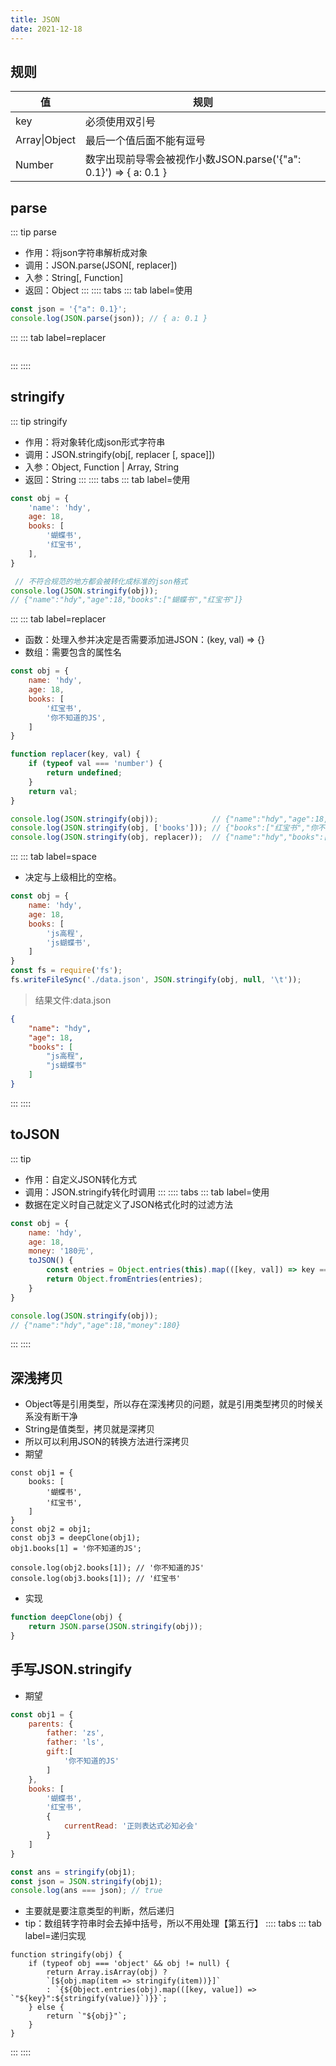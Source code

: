 ```yaml
---
title: JSON
date: 2021-12-18
---
```

## 规则
|值|规则|
|---|---|
|key|必须使用双引号|
|Array\|Object|最后一个值后面不能有逗号|
|Number|数字出现前导零会被视作小数JSON.parse('{"a": 0.1}') => { a: 0.1 }|
## parse
::: tip parse
* 作用：将json字符串解析成对象
* 调用：JSON.parse(JSON[, replacer])
* 入参：String[, Function]
* 返回：Object
:::
:::: tabs
::: tab label=使用
```js
const json = '{"a": 0.1}';
console.log(JSON.parse(json)); // { a: 0.1 }
```
:::
::: tab label=replacer
```js

```
:::
::::
## stringify
::: tip stringify
* 作用：将对象转化成json形式字符串
* 调用：JSON.stringify(obj[, replacer [, space]])
* 入参：Object, Function | Array, String
* 返回：String
:::
:::: tabs
::: tab label=使用
```js
const obj = {
    'name': 'hdy',
    age: 18,
    books: [
        '蝴蝶书',
        '红宝书',
    ],
}

 // 不符合规范的地方都会被转化成标准的json格式
console.log(JSON.stringify(obj));
// {"name":"hdy","age":18,"books":["蝴蝶书","红宝书"]}
```
:::
::: tab label=replacer
* 函数：处理入参并决定是否需要添加进JSON：(key, val) => {}
* 数组：需要包含的属性名
```js
const obj = {
    name: 'hdy',
    age: 18,
    books: [
        '红宝书',
        '你不知道的JS',
    ]
}

function replacer(key, val) {
    if (typeof val === 'number') {
        return undefined;
    }
    return val;
}

console.log(JSON.stringify(obj));            // {"name":"hdy","age":18,"books":["红宝书","你不知道的JS"]}
console.log(JSON.stringify(obj, ['books'])); // {"books":["红宝书","你不知道的JS"]}
console.log(JSON.stringify(obj, replacer));  // {"name":"hdy","books":["红宝书","你不知道的JS"]}
```
:::
::: tab label=space
* 决定与上级相比的空格。
```js
const obj = {
    name: 'hdy',
    age: 18,
    books: [
        'js高程',
        'js蝴蝶书',
    ]
}
const fs = require('fs');
fs.writeFileSync('./data.json', JSON.stringify(obj, null, '\t'));
```
>结果文件:data.json
```json
{
	"name": "hdy",
	"age": 18,
	"books": [
		"js高程",
		"js蝴蝶书"
	]
}
```
:::
::::
## toJSON
::: tip
* 作用：自定义JSON转化方式
* 调用：JSON.stringify转化时调用
:::
:::: tabs
::: tab label=使用
* 数据在定义时自己就定义了JSON格式化时的过滤方法
```js
const obj = {
    name: 'hdy',
    age: 18,
    money: '180元',
    toJSON() {
        const entries = Object.entries(this).map(([key, val]) => key === 'money' ? [key, parseInt(val)] : [key, val]);
        return Object.fromEntries(entries);
    }
}

console.log(JSON.stringify(obj));
// {"name":"hdy","age":18,"money":180}
```
:::
::::
## 深浅拷贝
* Object等是引用类型，所以存在深浅拷贝的问题，就是引用类型拷贝的时候关系没有断干净
* String是值类型，拷贝就是深拷贝
* 所以可以利用JSON的转换方法进行深拷贝
* 期望
```js{8-9}
const obj1 = {
    books: [
        '蝴蝶书',
        '红宝书',
    ]
}
const obj2 = obj1;
const obj3 = deepClone(obj1);
obj1.books[1] = '你不知道的JS';

console.log(obj2.books[1]); // '你不知道的JS'
console.log(obj3.books[1]); // '红宝书'
```
* 实现
```js
function deepClone(obj) {
    return JSON.parse(JSON.stringify(obj));
}
```
## 手写JSON.stringify
* 期望
```js
const obj1 = {
    parents: {
        father: 'zs',
        father: 'ls',
        gift:[
            '你不知道的JS'
        ]
    },
    books: [
        '蝴蝶书',
        '红宝书',
        {
            currentRead: '正则表达式必知必会'
        }
    ]
}

const ans = stringify(obj1);
const json = JSON.stringify(obj1);
console.log(ans === json); // true
```
* 主要就是要注意类型的判断，然后递归
* tip：数组转字符串时会去掉中括号，所以不用处理【第五行】
:::: tabs
::: tab label=递归实现
```js{3-5}
function stringify(obj) {
    if (typeof obj === 'object' && obj != null) {
        return Array.isArray(obj) ?
        `[${obj.map(item => stringify(item))}]`
        : `{${Object.entries(obj).map(([key, value]) => `"${key}":${stringify(value)}`)}}`;
    } else {
        return `"${obj}"`;
    }
}
```
:::
::::